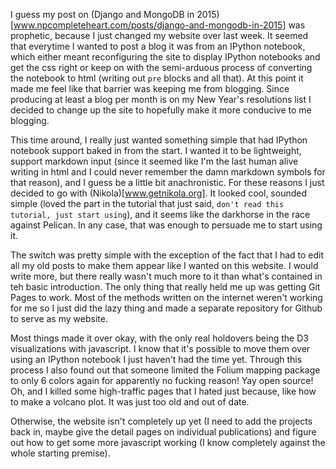 <!-- 
.. title: Things keep a-changing
.. slug: things-keep-a-changing
.. date: 2015-05-01 08:50:41 UTC-05:00
.. tags: 
.. category: 
.. link: 
.. description: 
.. type: text
-->

I guess my post on (Django and MongoDB in 2015)[www.npcompleteheart.com/posts/django-and-mongodb-in-2015] 
was prophetic, because I just changed my website over last week. It seemed that everytime I wanted to post 
a blog it was from an IPython notebook, which either meant reconfiguring the site to display IPython notebooks 
and get the css right or keep on with the semi-arduous process of converting the notebook to html (writing 
out `pre` blocks and all that). At this point it made me feel like that barrier was keeping me from blogging. 
Since producing at least a blog per month is on my New Year's resolutions list I decided to change up the 
site to hopefully make it more conducive to me blogging.

<!-- TEASER_END -->

This time around, I really just wanted something simple that had IPython notebook support baked in
from the start. I wanted it to be lightweight, support markdown input (since it seemed like I'm the
last human alive writing in html and I could never remember the damn markdown symbols for that
reason), and I guess be a little bit anachronistic. For these reasons I just decided to go with
(Nikola)[www.getnikola.org]. It looked cool, sounded simple (loved the part in the tutorial that
just said, `don't read this tutorial, just start using`), and it seems like the darkhorse in the
race against Pelican. In any case, that was enough to persuade me to start using it.

The switch was pretty simple with the exception of the fact that I had to edit all my old posts to
make them appear like I wanted on this website. I would write more, but there really wasn't much
more to it than what's contained in teh basic introduction. The only thing that really held me up
was getting Git Pages to work. Most of the methods written on the internet weren't working for me
so I just did the lazy thing and made a separate repository for Github to serve as my website.

Most things made it over okay, with the only real holdovers being the D3 visualizations with
javascript. I know that it's possible to move them over using an IPython notebook I just haven't had
the time yet. Through this process I also found out that someone limited the Folium mapping package
to only 6 colors again for apparently no fucking reason! Yay open source! Oh, and I killed some
high-traffic pages that I hated just because, like how to make a volcano plot. It was just too old
and out of date.

Otherwise, the website isn't completely up yet (I need to add the projects back in, maybe give the
detail pages on individual publications) and figure out how to get some more javascript working (I know
completely against the whole starting premise). 
